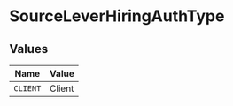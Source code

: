 # SourceLeverHiringAuthType


## Values

| Name     | Value    |
| -------- | -------- |
| `CLIENT` | Client   |